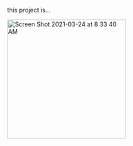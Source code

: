 this project is...

<img width="275" alt="Screen Shot 2021-03-24 at 8 33 40 AM" src="https://user-images.githubusercontent.com/72002718/116540265-efc3cc00-a8b7-11eb-91df-274e430b6899.png">
